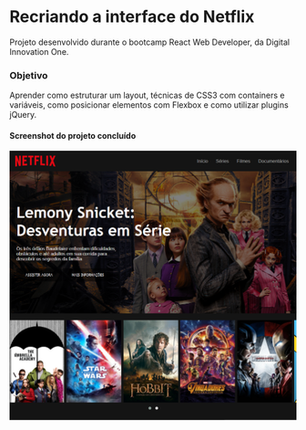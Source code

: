 # Recriando a interface do Netflix

Projeto desenvolvido durante o bootcamp React Web Developer, da Digital Innovation One.

### Objetivo

Aprender como estruturar um layout, técnicas de CSS3 com containers e variáveis, como posicionar elementos com Flexbox e como utilizar plugins jQuery.

#### Screenshot do projeto concluído
<img alt="screenshot" src="https://github.com/AlexPantolfo/Interface-do-Netflix-DIO/blob/main/img/screenshot.PNG">
